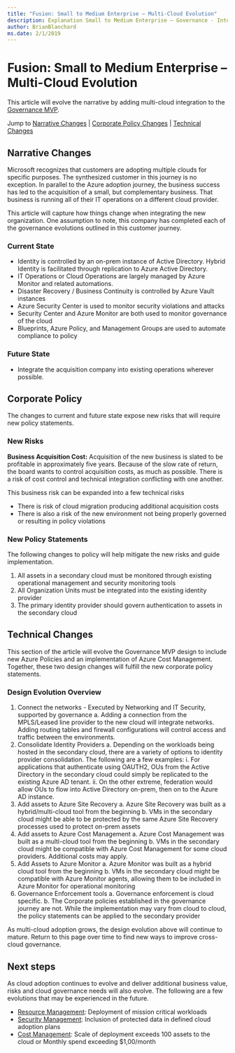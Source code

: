 ```yaml
---
title: "Fusion: Small to Medium Enterprise – Multi-Cloud Evolution"
description: Explanation Small to Medium Enterprise – Governance - Integrating other clouds
author: BrianBlanchard
ms.date: 2/1/2019
---
```


# Fusion: Small to Medium Enterprise – Multi-Cloud Evolution

This article will evolve the narrative by adding multi-cloud integration to the [Governance MVP](./governance-mvp.md).

Jump to [Narrative Changes](#narrative-changes) | [Corporate Policy Changes](#corporate-policy) | [Technical Changes](#technical-changes)

## Narrative Changes

Microsoft recognizes that customers are adopting multiple clouds for specific purposes. The synthesized customer in this journey is no exception. In parallel to the Azure adoption journey, the business success has led to the acquisition of a small, but complementary business. That business is running all of their IT operations on a different cloud provider.

This article will capture how things change when integrating the new organization. One assumption to note, this company has completed each of the governance evolutions outlined in this customer journey.

### Current State

* Identity is controlled by an on-prem instance of Active Directory. Hybrid Identity is facilitated through replication to Azure Active Directory.
* IT Operations or Cloud Operations are largely managed by Azure Monitor and related automations.
* Disaster Recovery / Business Continuity is controlled by Azure Vault instances
* Azure Security Center is used to monitor security violations and attacks
* Security Center and Azure Monitor are both used to monitor governance of the cloud
* Blueprints, Azure Policy, and Management Groups are used to automate compliance to policy

### Future State

* Integrate the acquisition company into existing operations wherever possible.

## Corporate Policy

The changes to current and future state expose new risks that will require new policy statements.

### New Risks

**Business Acquisition Cost:** Acquisition of the new business is slated to be profitable in approximately five years. Because of the slow rate of return, the board wants to control acquisition costs, as much as possible. There is a risk of cost control and technical integration conflicting with one another.

This business risk can be expanded into a few technical risks

* There is risk of cloud migration producing additional acquisition costs
* There is also a risk of the new environment not being properly governed or resulting in policy violations

### New Policy Statements

The following changes to policy will help mitigate the new risks and guide implementation.

1) All assets in a secondary cloud must be monitored through existing operational management and security monitoring tools
2) All Organization Units must be integrated into the existing identity provider
3) The primary identity provider should govern authentication to assets in the secondary cloud

## Technical Changes

This section of the article will evolve the Governance MVP design to include new Azure Policies and an implementation of Azure Cost Management. Together, these two design changes will fulfill the new corporate policy statements.

### Design Evolution Overview

1) Connect the networks - Executed by Networking and IT Security, supported by governance
    a. Adding a connection from the MPLS/Leased line provider to the new cloud will integrate networks. Adding routing tables and firewall configurations will control access and traffic between the environments.
2) Consolidate Identity Providers
    a. Depending on the workloads being hosted in the secondary cloud, there are a variety of options to identity provider consolidation. The following are a few examples:
        i. For applications that authenticate using OAUTH2, OUs from the Active Directory in the secondary cloud could simply be replicated to the existing Azure AD tenant.
        ii. On the other extreme, federation would allow OUs to flow into Active Directory on-prem, then on to the Azure AD instance.
3) Add assets to Azure Site Recovery
    a. Azure Site Recovery was built as a hybrid/multi-cloud tool from the beginning
    b. VMs in the secondary cloud might be able to be protected by the same Azure Site Recovery processes used to protect on-prem assets
4) Add assets to Azure Cost Management
    a. Azure Cost Management was built as a multi-cloud tool from the beginning
    b. VMs in the secondary cloud might be compatible with Azure Cost Management for some cloud providers. Additional costs may apply.
5) Add Assets to Azure Monitor
    a. Azure Monitor was built as a hybrid cloud tool from the beginning
    b. VMs in the secondary cloud might be compatible with Azure Monitor agents, allowing them to be included in Azure Monitor for operational monitoring
6) Governance Enforcement tools
    a. Governance enforcement is cloud specific.
    b. The Corporate policies established in the governance journey are not. While the implementation may vary from cloud to cloud, the policy statements can be applied to the secondary provider

As multi-cloud adoption grows, the design evolution above will continue to mature. Return to this page over time to find new ways to improve cross-cloud governance.

## Next steps

As cloud adoption continues to evolve and deliver additional business value, risks and cloud governance needs will also evolve. The following are a few evolutions that may be experienced in the future.

* [Resource Management](./mission-critical.md): Deployment of mission critical workloads
* [Security Management](./protected-data.md): Inclusion of protected data in defined cloud adoption plans
* [Cost Management](cost-control.md): Scale of deployment exceeds 100 assets to the cloud or Monthly spend exceeding $1,00/month